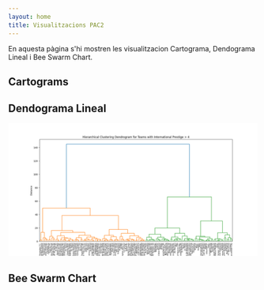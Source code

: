 ```yaml
---
layout: home
title: Visualitzacions PAC2
---
```


En aquesta pàgina s'hi mostren les visualitzacion Cartograma, Dendograma Lineal i Bee Swarm Chart.

## Cartograms

<div class="flourish-embed flourish-map" data-src="visualisation/15672869"><script src="https://public.flourish.studio/resources/embed.js"></script></div>


## Dendograma Lineal

![linear-dendogram](chart/teams_dendrogram.png)


## Bee Swarm Chart

<div class="flourish-embed flourish-scatter" data-src="visualisation/15730231"><script src="https://public.flourish.studio/resources/embed.js"></script></div>
